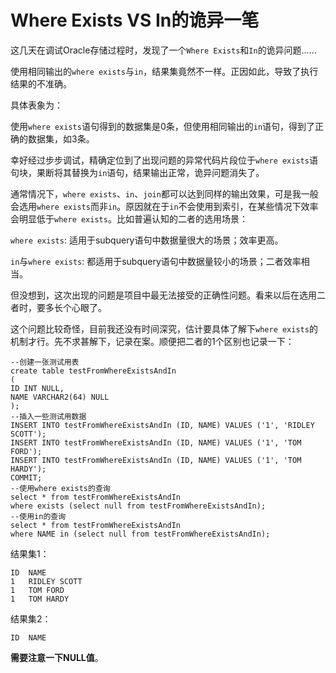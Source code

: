 

# Where Exists VS In的诡异一笔

这几天在调试Oracle存储过程时，发现了一个`Where Exists`和`In`的诡异问题……

使用相同输出的`where exists`与`in`，结果集竟然不一样。正因如此，导致了执行结果的不准确。

具体表象为：

使用`where exists`语句得到的数据集是0条，但使用相同输出的`in`语句，得到了正确的数据集，如3条。

幸好经过步步调试，精确定位到了出现问题的异常代码片段位于`where exists`语句块，果断将其替换为`in`语句，结果输出正常，诡异问题消失了。

通常情况下，`where exists`、`in`、`join`都可以达到同样的输出效果，可是我一般会选用`where exists`而非`in`。原因就在于`in`不会使用到索引，在某些情况下效率会明显低于`where exists`。比如普遍认知的二者的选用场景：

`where exists`: 适用于subquery语句中数据量很大的场景；效率更高。

`in`与`where exists`: 都适用于subquery语句中数据量较小的场景；二者效率相当。

但没想到，这次出现的问题是项目中最无法接受的正确性问题。看来以后在选用二者时，要多长个心眼了。

这个问题比较奇怪，目前我还没有时间深究，估计要具体了解下`where exists`的机制才行。先不求甚解下，记录在案。顺便把二者的1个区别也记录一下：

``` --创建一张测试用表
--创建一张测试用表
create table testFromWhereExistsAndIn
(
ID INT NULL,
NAME VARCHAR2(64) NULL
);
--插入一些测试用数据
INSERT INTO testFromWhereExistsAndIn (ID, NAME) VALUES ('1', 'RIDLEY SCOTT');
INSERT INTO testFromWhereExistsAndIn (ID, NAME) VALUES ('1', 'TOM FORD');
INSERT INTO testFromWhereExistsAndIn (ID, NAME) VALUES ('1', 'TOM HARDY');
COMMIT;
--使用where exists的查询
select * from testFromWhereExistsAndIn
where exists (select null from testFromWhereExistsAndIn);
--使用in的查询
select * from testFromWhereExistsAndIn
where NAME in (select null from testFromWhereExistsAndIn);
```

结果集1：

```ID	NAME
ID	NAME
1	RIDLEY SCOTT
1	TOM FORD
1	TOM HARDY 
```

结果集2：

```ID	NAME
ID	NAME

```

**需要注意一下NULL值**。